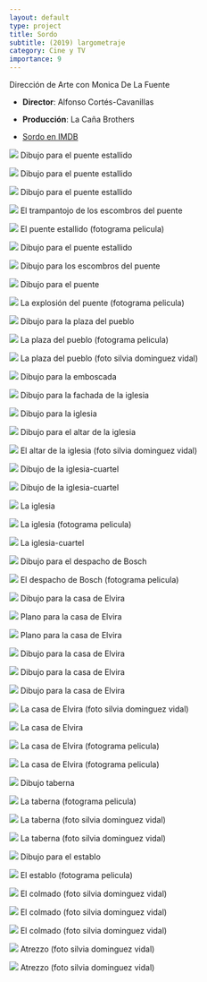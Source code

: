 ```yaml
---
layout: default
type: project
title: Sordo
subtitle: (2019) largometraje
category: Cine y TV
importance: 9
---
```

Dirección de Arte con Monica De La Fuente

- **Director**: Alfonso Cortés-Cavanillas
- **Producción**: La Caña Brothers

- [Sordo en IMDB](https://www.imdb.com/title/tt7336684/fullcredits?ref_=tt_cl_sm#cast)


![](01a.jpg)
Dibujo para el puente estallido

![](01b.jpg)
Dibujo para el puente estallido

![](01c.jpg)
Dibujo para el puente estallido

![](01d.jpg)
El trampantojo de los escombros del puente

![](01e.jpg)
El puente estallido (fotograma pelicula)

![](02a.jpg)
Dibujo para el puente estallido

![](03.jpg)
Dibujo para los escombros del puente

![](04a.jpg)
Dibujo para el puente

![](04b.jpg)
La explosión del puente (fotograma pelicula)

![](05a.jpg)
Dibujo para la plaza del pueblo

![](05b.jpg)
La plaza del pueblo (fotograma pelicula)

![](05c.jpg)
La plaza del pueblo (foto silvia dominguez vidal)

![](06.jpg)
Dibujo para la emboscada

![](07a.jpg)
Dibujo para la fachada de la iglesia

![](07b.jpg)
Dibujo para la iglesia

![](08a.jpg)
Dibujo para el altar de la iglesia

![](08b.jpg)
El altar de la iglesia (foto silvia dominguez vidal)

![](09.jpg)
Dibujo de la iglesia-cuartel

![](10a.jpg)
Dibujo de la iglesia-cuartel

![](10b.jpg)
La iglesia

![](10c.jpg)
La iglesia (fotograma pelicula)

![](10d.jpg)
La iglesia-cuartel

![](11a.jpg)
Dibujo para el despacho de Bosch

![](11b.jpg)
El despacho de Bosch (fotograma pelicula)

![](13.jpg)
Dibujo para la casa de Elvira

![](14.jpg)
Plano para la casa de Elvira

![](15.jpg)
Plano para la casa de Elvira

![](16.jpg)
Dibujo para la casa de Elvira

![](17.jpg)
Dibujo para la casa de Elvira

![](18a.jpg)
Dibujo para la casa de Elvira

![](18b.jpg)
La casa de Elvira (foto silvia dominguez vidal)

![](18c.jpg)
La casa de Elvira

![](18d.jpg)
La casa de Elvira (fotograma pelicula)

![](18e.jpg)
La casa de Elvira (fotograma pelicula)

![](21a.jpg)
Dibujo taberna

![](21ab.jpg)
La taberna (fotograma pelicula)

![](21b.jpg)
La taberna (foto silvia dominguez vidal)

![](21c.jpg)
La taberna (foto silvia dominguez vidal)

![](22a.jpg)
Dibujo para el establo

![](22b.jpg)
El establo (fotograma pelicula)

![](23.jpg)
El colmado (foto silvia dominguez vidal)

![](24.jpg)
El colmado (foto silvia dominguez vidal)

![](25.jpg)
El colmado (foto silvia dominguez vidal)

![](26.jpg)
Atrezzo (foto silvia dominguez vidal)

![](27.jpg)
Atrezzo (foto silvia dominguez vidal)
